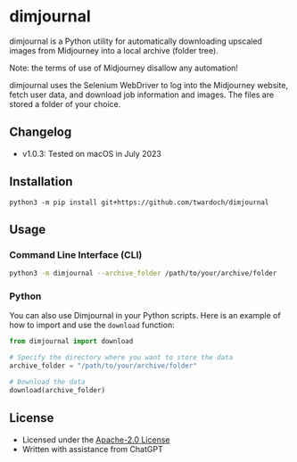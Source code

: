 # dimjournal

dimjournal is a Python utility for automatically downloading upscaled images from Midjourney into a local archive (folder tree). 

Note: the terms of use of Midjourney disallow any automation!

dimjournal uses the Selenium WebDriver to log into the Midjourney website, fetch user data, and download job information and images. The files are stored a folder of your choice.

## Changelog

- v1.0.3: Tested on macOS in July 2023

## Installation

```
python3 -m pip install git+https://github.com/twardoch/dimjournal
```

## Usage

### Command Line Interface (CLI)

```bash
python3 -m dimjournal --archive_folder /path/to/your/archive/folder
```

### Python

You can also use Dimjournal in your Python scripts. Here is an example of how to import and use the `download` function:

```python
from dimjournal import download

# Specify the directory where you want to store the data
archive_folder = "/path/to/your/archive/folder"

# Download the data
download(archive_folder)
```

## License

- Licensed under the [Apache-2.0 License](./LICENSE.txt)
- Written with assistance from ChatGPT


